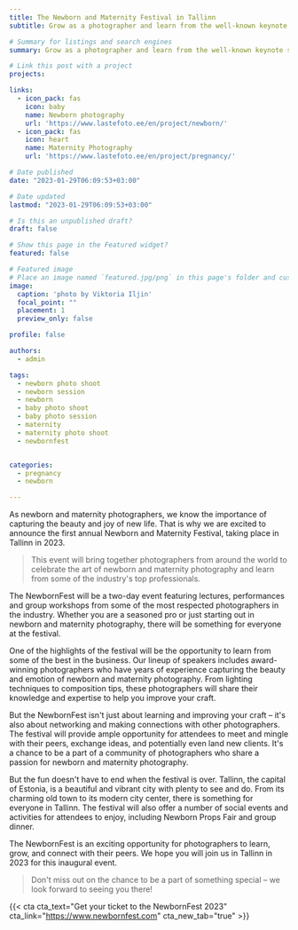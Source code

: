 ```yaml
---
title: The Newborn and Maternity Festival in Tallinn
subtitle: Grow as a photographer and learn from the well-known keynote speakers in the industry

# Summary for listings and search engines
summary: Grow as a photographer and learn from the well-known keynote speakers in the industry

# Link this post with a project
projects: 

links:
  - icon_pack: fas
    icon: baby
    name: Newborn photography
    url: 'https://www.lastefoto.ee/en/project/newborn/'
  - icon_pack: fas
    icon: heart
    name: Maternity Photography
    url: 'https://www.lastefoto.ee/en/project/pregnancy/'

# Date published
date: "2023-01-29T06:09:53+03:00"

# Date updated
lastmod: "2023-01-29T06:09:53+03:00"

# Is this an unpublished draft?
draft: false

# Show this page in the Featured widget?
featured: false

# Featured image
# Place an image named `featured.jpg/png` in this page's folder and customize its options here.
image:
  caption: 'photo by Viktoria Iljin'
  focal_point: ""
  placement: 1
  preview_only: false

profile: false

authors:
  - admin

tags:
  - newborn photo shoot
  - newborn session
  - newborn
  - baby photo shoot
  - baby photo session
  - maternity
  - maternity photo shoot
  - newbornfest


categories:
  - pregnancy
  - newborn

---
```

As newborn and maternity photographers, we know the importance of capturing the beauty and joy of new life. That is why we are excited to announce the first annual Newborn and Maternity Festival, taking place in Tallinn in 2023. 

>This event will bring together photographers from around the world to celebrate the art of newborn and maternity photography and learn from some of the industry's top professionals. 

The NewbornFest will be a two-day event featuring lectures, performances and group workshops from some of the most respected photographers in the industry. Whether you are a seasoned pro or just starting out in newborn and maternity photography, there will be something for everyone at the festival. 

One of the highlights of the festival will be the opportunity to learn from some of the best in the business. Our lineup of speakers includes award-winning photographers who have years of experience capturing the beauty and emotion of newborn and maternity photography. From lighting techniques to composition tips, these photographers will share their knowledge and expertise to help you improve your craft. 

But the NewbornFest isn't just about learning and improving your craft – it's also about networking and making connections with other photographers. The festival will provide ample opportunity for attendees to meet and mingle with their peers, exchange ideas, and potentially even land new clients. It's a chance to be a part of a community of photographers who share a passion for newborn and maternity photography. 

But the fun doesn't have to end when the festival is over. Tallinn, the capital of Estonia, is a beautiful and vibrant city with plenty to see and do. From its charming old town to its modern city center, there is something for everyone in Tallinn. The festival will also offer a number of social events and activities for attendees to enjoy, including Newborn Props Fair and group dinner. 

The NewbornFest is an exciting opportunity for photographers to learn, grow, and connect with their peers. We hope you will join us in Tallinn in 2023 for this inaugural event. 

> Don't miss out on the chance to be a part of something special – we look forward to seeing you there!

{{< cta cta_text="Get your ticket to the NewbornFest 2023" cta_link="https://www.newbornfest.com" cta_new_tab="true" >}}